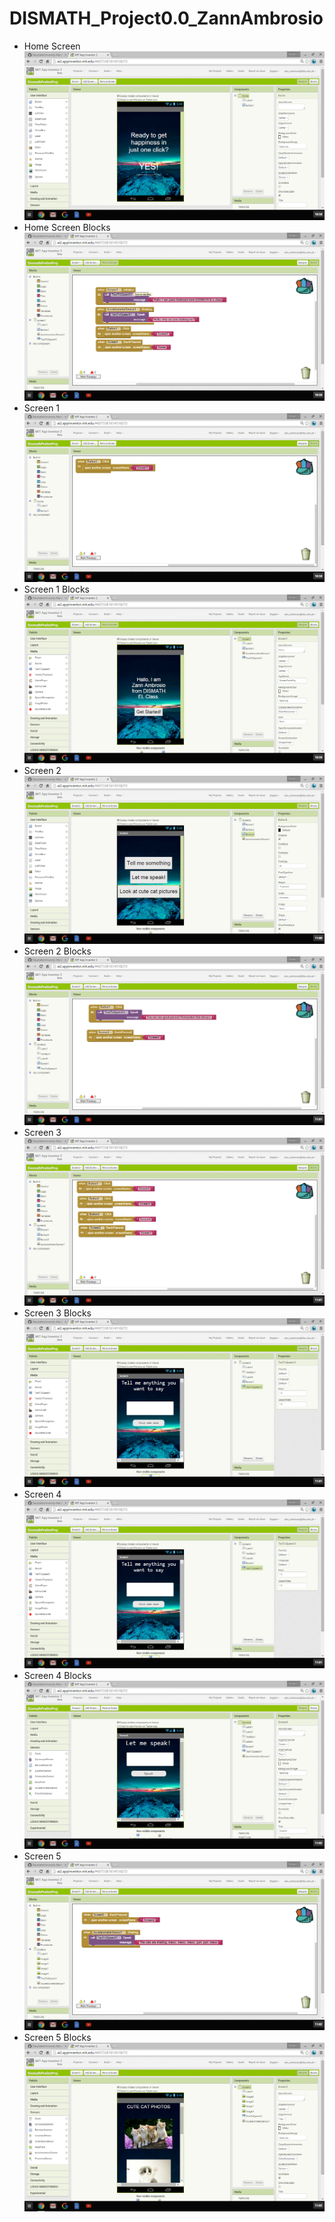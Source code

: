 # DISMATH_Project0.0_ZannAmbrosio

- Home Screen
 ![Screenshots](Screenshot.42.png)
- Home Screen Blocks
![Screenshots](Screenshot.44.png)
- Screen 1
![Screenshots](Screenshot.43.png)
- Screen 1 Blocks
![Screenshots](Screenshot.45.png)
- Screen 2
![Screenshots](Screenshot.46.png)
- Screen 2 Blocks
![Screenshots](Screenshot.48.png)
- Screen 3
![Screenshots](Screenshot.47.png)
- Screen 3 Blocks
![Screenshots](Screenshot.49.png)
- Screen 4
![Screenshots](Screenshot.49.png)
- Screen 4 Blocks
![Screenshots](Screenshot.50.png)
- Screen 5
![Screenshots](Screenshot.52.png)
- Screen 5 Blocks
![Screenshots](Screenshot.53.png)
